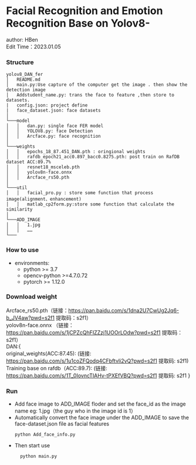 # Facial Recognition and Emotion Recognition Base on Yolov8-  
author: HBen  
Edit Time：2023.01.05
### Structure
```
yolov8_DAN_fer
│   README.md  
│   main.py:Use capture of the computer get the image . then show the detection image 
│   Addstudent_name.py: trans the face to feature ,then store to datasets. 
|   config.json: project define
|   face_dataset.json: face datasets
│
└───model
│   │   dan.py: single face FER model
│   │   YOLOV8.py: face Detection
│   │   Arcface.py: face recognition
│      
└───weights
│   │   epochs_18_87.451_DAN.pth : oringional weights
│   │   rafdb_epoch21_acc0.897_bacc0.8275.pth: post train on RafDB dataset ACC:89.7%
│   │   resnet18_msceleb.pth
│   │   yolov8n-face.onnx
│   │   Arcface_rs50.pth
│   
└───util
│   │   facial_pro.py : store some function that process image(alignment、enhancement)
│   │   matlab_cp2form.py:store some function that calculate the similarity
│     
└───ADD_IMAGE
│   │   1.jpg
│   │   ……
└───

```
### How to use
- environments:  
  - python >= 3.7  
  - opencv-python >=4.7.0.72  
  - pytorch >= 1.12.0
  
### Download weight
  Arcface_rs50.pth（链接：https://pan.baidu.com/s/1dna2U7CwUg2Jq6-b_JV4aw?pwd=s2f1 提取码：s2f1）  
  yolov8n-face.onnx （链接：https://pan.baidu.com/s/1jCPZcQhFIZZzj1UOOrLOdw?pwd=s2f1 提取码：s2f1）  
  DAN:{  
    original_weights(ACC:87.45): (链接: https://pan.baidu.com/s/1u1coZFQodq4CFbftvli2vQ?pwd=s2f1 提取码: s2f1)  
    Training base on rafdb（ACC:89.7): (链接: https://pan.baidu.com/s/1T_0IovncTIAHv-tPXEfVBQ?pwd=s2f1 提取码: s2f1
  }
### Run
  - Add face image to ADD_IMAGE floder and set the face_id as the image name eg: 1.jpg（the guy who in the image id is 1）  
  - Automatically convert the face image under the ADD_IMAGE to save the face-dataset.json file as facial features
    ```
    python Add_face_info.py
    ```  
- Then start use
  ```
    python main.py
  ```
      